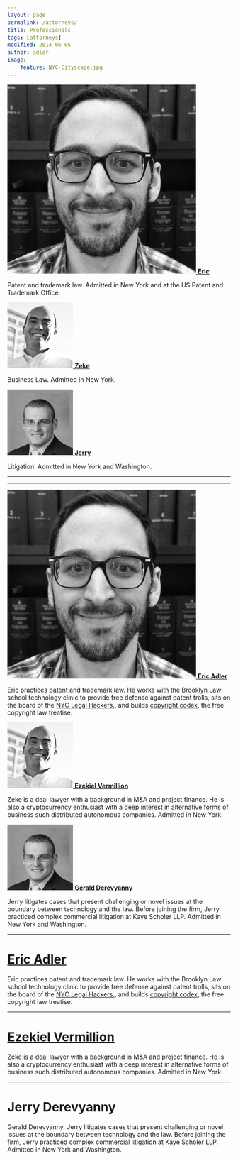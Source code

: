 ```yaml
---
layout: page
permalink: /attorneys/
title: Professionals
tags: [attorneys]
modified: 2014-06-05
author: adler
image:
    feature: NYC-Cityscape.jpg
---
```


<div style="clear:both">

<div class='fourcols'>
<a href="/../ericadler">
<img src="/../images/EricAvatar.jpg" class="avatar-photo">
<strong>Eric</strong>
</a>
<p>Patent and trademark law. Admitted in New York and at the US Patent and Trademark Office.</p>
</div>

<div class='fourcols'>
<a href="/../zekevermillion">
<img src="/../images/ZekeAvatar.jpg" class="avatar-photo">
<strong>Zeke</strong>
</a>
<p>
Business Law. Admitted in New York.
</p>
</div>

<div class='fourcols clearfix last'>
<a href="/../jerryderevyanny">
<img src="/../images/JerryAvatar.jpg" class="avatar-photo">
<strong>Jerry</strong>
</a>
<p>
Litigation. Admitted in New York and Washington.
</p>
</div>

</div>

---

---

<div style="clear:both">
 
<div class='sixcols'>
<a href="/../ericadler">
<img src="/../images/EricAvatar.jpg" class="avatar-photo">
<strong>Eric Adler</strong>
</a>
<p>Eric practices patent and trademark law. He works with the Brooklyn Law school technology clinic to provide free defense against patent trolls, sits on the board of the <a href='http://legalhackers.org/'>NYC Legal Hackers.</a>, and builds <a href='http://www.copyrightcodex.com'>copyright codex</a>, the free copyright law treatise.</p>
</div>

<div class='sixcols'>
<a href="/../zekevermillion">
<img src="/../images/ZekeAvatar.jpg" class="avatar-photo">
<strong>Ezekiel Vermillion</strong>
</a>
<p>
Zeke is a deal lawyer with a background in M&A and project finance. He is also a cryptocurrency enthusiast with a deep interest in alternative forms of business such distributed autonomous companies. Admitted in New York.
</p>
</div>

<div class='sixcols clearfix last'>
<a href="/../jerryderevyanny">
<img src="/../images/JerryAvatar.jpg" class="avatar-photo">
<strong>Gerald Derevyanny</strong>
</a>
<p>
Jerry litigates cases that present challenging or novel issues at the boundary between technology and the law. Before joining the firm, Jerry practiced complex commercial litigation at Kaye Scholer LLP. Admitted in New York and Washington.
</p>
</div>

</div>

- - - 

# <a href = "/ericadler/">Eric Adler</a>

Eric practices patent and trademark law. He works with the Brooklyn Law school technology clinic to provide free defense against patent trolls, sits on the board of the <a href='http://legalhackers.org/'>NYC Legal Hackers.</a>, and builds <a href='http://www.copyrightcodex.com'>copyright codex</a>, the free copyright law treatise.


- - - 

# <a href = "/zekevermillion/">Ezekiel Vermillion</a>

Zeke is a deal lawyer with a background in M&A and project finance. He is also a cryptocurrency enthusiast with a deep interest in alternative forms of business such distributed autonomous companies. Admitted in New York.

- - - 

# Jerry Derevyanny

Gerald Derevyanny. Jerry litigates cases that present challenging or novel issues at the boundary between technology and the law. Before joining the firm, Jerry practiced complex commercial litigation at Kaye Scholer LLP. Admitted in New York and Washington.
